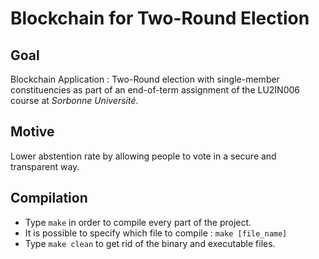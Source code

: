 # Blockchain for Two-Round Election

## Goal

Blockchain Application : Two-Round election with single-member constituencies as part of an end-of-term assignment of the LU2IN006 course at _Sorbonne Université_.


## Motive

Lower abstention rate by allowing people to vote in a secure and transparent way.


## Compilation

- Type `make` in order to compile every part of the project. 
- It is possible to specify which file to compile : `make [file_name]`
- Type `make clean` to get rid of the binary and executable files. 
